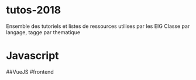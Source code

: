 # tutos-2018
Ensemble des tutoriels et listes de ressources utilises par les EIG
Classe par langage, tagge par thematique

# Javascript


##VueJS
\#frontend
